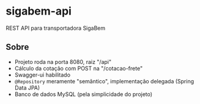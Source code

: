 # sigabem-api
REST API para transportadora SigaBem

## Sobre
- Projeto roda na porta 8080, raiz "/api"
- Cálculo da cotação com POST na "/cotacao-frete"
- Swagger-ui habilitado
- `@Repository` meramente "semântico", implementação delegada (Spring Data JPA)
- Banco de dados MySQL (pela simplicidade do projeto)
